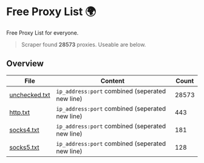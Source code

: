 
# Free Proxy List 🌍

Free Proxy List for everyone.
> Scraper found **28573** proxies. Useable are below.

## Overview

|File|Content|Count|
|----|-------|-----|
|[unchecked.txt](https://raw.githubusercontent.com/yemixzy/proxy-list/main/proxies/unchecked.txt)|`ip_address:port` combined (seperated new line)|28573|
|[http.txt](https://raw.githubusercontent.com/yemixzy/proxy-list/main/proxies/http.txt)|`ip_address:port` combined (seperated new line)|443|
|[socks4.txt](https://raw.githubusercontent.com/yemixzy/proxy-list/main/proxies/socks4.txt)|`ip_address:port` combined (seperated new line)|181|
|[socks5.txt](https://raw.githubusercontent.com/yemixzy/proxy-list/main/proxies/socks5.txt)|`ip_address:port` combined (seperated new line)|128|

